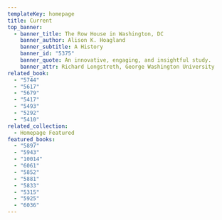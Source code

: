 ```yaml
---
templateKey: homepage
title: Current
top_banner:
  - banner_title: The Row House in Washington, DC
    banner_author: Alison K. Hoagland
    banner_subtitle: A History
    banner_id: "5375"
    banner_quote: An innovative, engaging, and insightful study.
    banner_attr: Richard Longstreth, George Washington University
related_book:
  - "5744"
  - "5617"
  - "5679"
  - "5417"
  - "5493"
  - "5292"
  - "5410"
related_collection:
  - Homepage Featured
featured_books:
  - "5897"
  - "5943"
  - "10014"
  - "6061"
  - "5852"
  - "5881"
  - "5833"
  - "5315"
  - "5925"
  - "6036"
---
```

